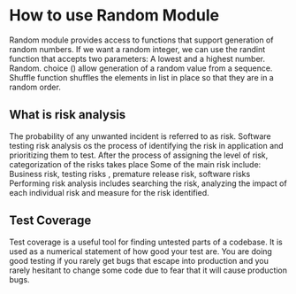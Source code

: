 # How to use Random Module

Random module provides access to functions that support generation of random numbers. If we want a random integer, we can use the randint function that accepts two parameters: A lowest and a highest number. Random. choice () allow generation of a random value from a sequence. Shuffle function shuffles the elements in list in place so that they are in a random order.

## What is risk analysis

The probability of any unwanted incident is referred to as risk. Software testing risk analysis os the process of identifying the risk in application and prioritizing them to test. After the process of assigning the level of risk, categorization of the risks takes place
Some of the main risk include: Business risk, testing risks , premature release risk, software risks
Performing risk analysis includes searching the risk, analyzing the impact of each individual risk and measure for the risk identified.

## Test Coverage

Test coverage is a useful tool for finding untested parts of a codebase. It is used as a numerical statement of how good your test are.
You are doing good testing if you rarely get bugs that escape into production and you rarely hesitant to change some code due to fear that it will cause production bugs.
